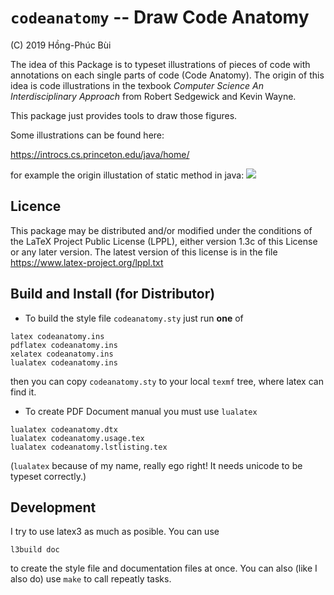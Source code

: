 # `codeanatomy` -- Draw Code Anatomy

(C) 2019 Hồng-Phúc Bùi

The idea of this Package is to typeset illustrations of pieces of code with 
annotations on each single parts of code (Code Anatomy). The origin of this idea is
code illustrations in the texbook _Computer Science An Interdisciplinary Approach_
from Robert Sedgewick and Kevin Wayne.

This package just provides tools to draw those figures.

Some illustrations can be found here: 

https://introcs.cs.princeton.edu/java/home/ 

for example the origin illustation of static method in java: 
<img src="https://introcs.cs.princeton.edu/java/11cheatsheet/images/function.png">


## Licence

This package may be distributed and/or modified under the conditions of the
LaTeX Project Public License (LPPL), either version 1.3c of this
License or any later version.  The latest version
of this license is in the file https://www.latex-project.org/lppl.txt

## Build and Install (for Distributor)
* To build the style file `codeanatomy.sty` just run **one** of 

```
latex codeanatomy.ins
pdflatex codeanatomy.ins
xelatex codeanatomy.ins
lualatex codeanatomy.ins
```

then you can copy `codeanatomy.sty` to your local `texmf` tree, where latex can find it.

* To create PDF Document manual you must use `lualatex`

```
lualatex codeanatomy.dtx
lualatex codeanatomy.usage.tex
lualatex codeanatomy.lstlisting.tex
```

(`lualatex` because of my name, really ego right! It needs unicode to be typeset correctly.)

## Development
I try to use latex3 as much as posible. You can use 

```
l3build doc
```

to create the style file and documentation files at once. You can also (like I also do) use `make`
to call repeatly tasks.

